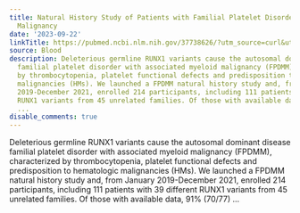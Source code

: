 ```yaml
---
title: Natural History Study of Patients with Familial Platelet Disorder with Myeloid
  Malignancy
date: '2023-09-22'
linkTitle: https://pubmed.ncbi.nlm.nih.gov/37738626/?utm_source=curl&utm_medium=rss&utm_campaign=journals&utm_content=7603509&fc=None&ff=20230923180942&v=2.17.9.post6+86293ac
source: Blood
description: Deleterious germline RUNX1 variants cause the autosomal dominant disease
  familial platelet disorder with associated myeloid malignancy (FPDMM), characterized
  by thrombocytopenia, platelet functional defects and predisposition to hematologic
  malignancies (HMs). We launched a FPDMM natural history study and, from January
  2019-December 2021, enrolled 214 participants, including 111 patients with 39 different
  RUNX1 variants from 45 unrelated families. Of those with available data, 91% (70/77)
  ...
disable_comments: true
---
```

Deleterious germline RUNX1 variants cause the autosomal dominant disease familial platelet disorder with associated myeloid malignancy (FPDMM), characterized by thrombocytopenia, platelet functional defects and predisposition to hematologic malignancies (HMs). We launched a FPDMM natural history study and, from January 2019-December 2021, enrolled 214 participants, including 111 patients with 39 different RUNX1 variants from 45 unrelated families. Of those with available data, 91% (70/77) ...